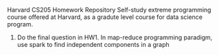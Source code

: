 Harvard CS205 Homework Repository
Self-study extreme programming course offered at Harvard, as a gradute level course for data science program.  

1. Do the final question in HW1. In map-reduce programming paradigm, use spark to find independent components in a graph
